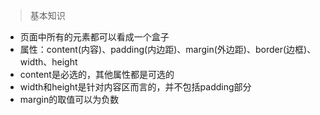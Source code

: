 >基本知识
- 页面中所有的元素都可以看成一个盒子
- 属性：content(内容)、padding(内边距)、margin(外边距)、border(边框)、width、height
- content是必选的，其他属性都是可选的
- width和height是针对内容区而言的，并不包括padding部分
- margin的取值可以为负数
> 